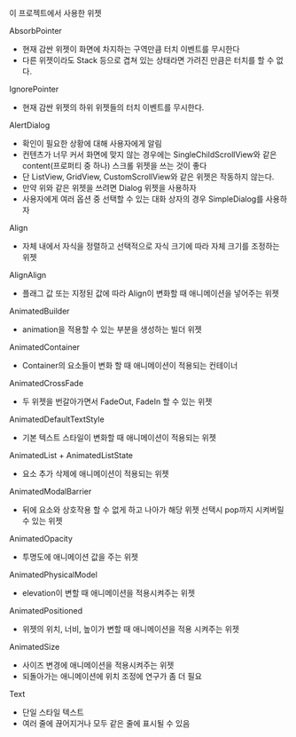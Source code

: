 이 프로젝트에서 사용한 위젯

AbsorbPointer
- 현재 감싼 위젯이 화면에 차지하는 구역만큼 터치 이벤트를 무시한다
- 다른 위젯이라도 Stack 등으로 겹쳐 있는 상태라면 가려진 만큼은 터치를 할 수 없다.

IgnorePointer
- 현재 감싼 위젯의 하위 위젯들의 터치 이벤트를 무시한다.

AlertDialog
- 확인이 필요한 상황에 대해 사용자에게 알림
- 컨텐츠가 너무 커서 화면에 맞지 않는 경우에는 SingleChildScrollView와 같은 content(프로퍼티 중 하나) 스크롤 위젯을 쓰는 것이 좋다
- 단 ListView, GridView, CustomScrollView와 같은 위젯은 작동하지 않는다.
- 만약 위와 같은 위젯을 쓰려면 Dialog 위젯을 사용하자
- 사용자에게 여러 옵션 중 선택할 수 있는 대화 상자의 경우 SimpleDialog를 사용하자

Align
- 자체 내에서 자식을 정렬하고 선택적으로 자식 크기에 따라 자체 크기를 조정하는 위젯

AlignAlign
- 플래그 값 또는 지정된 값에 따라 Align이 변화할 때 애니메이션을 넣어주는 위젯

AnimatedBuilder
- animation을 적용할 수 있는 부분을 생성하는 빌더 위젯

AnimatedContainer
- Container의 요소들이 변화 할 때 애니메이션이 적용되는 컨테이너

AnimatedCrossFade
- 두 위젯을 번갈아가면서 FadeOut, FadeIn 할 수 있는 위젯

AnimatedDefaultTextStyle
- 기본 텍스트 스타일이 변화할 때 애니메이션이 적용되는 위젯

AnimatedList + AnimatedListState
- 요소 추가 삭제에 애니메이션이 적용되는 위젯

AnimatedModalBarrier
- 뒤에 요소와 상호작용 할 수 없게 하고 나아가 해당 위젯 선택시 pop까지 시켜버릴 수 있는 위젯

AnimatedOpacity
- 투명도에 애니메이션 값을 주는 위젯 

AnimatedPhysicalModel
- elevation이 변할 때 애니메이션을 적용시켜주는 위젯

AnimatedPositioned
- 위젯의 위치, 너비, 높이가 변할 때 애니메이션을 적용 시켜주는 위젯

AnimatedSize
- 사이즈 변경에 애니메이션을 적용시켜주는 위젯
- 되돌아가는 애니메이션에 위치 조정에 연구가 좀 더 필요

Text
- 단일 스타일 텍스트
- 여러 줄에 끊어지거나 모두 같은 줄에 표시될 수 있음